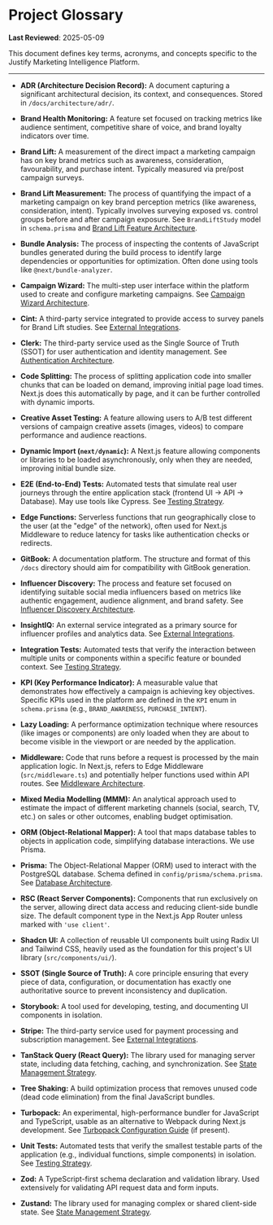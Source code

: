 # Project Glossary

**Last Reviewed**: 2025-05-09

This document defines key terms, acronyms, and concepts specific to the Justify Marketing Intelligence Platform.

---

- **ADR (Architecture Decision Record):** A document capturing a significant architectural decision, its context, and consequences. Stored in `/docs/architecture/adr/`.

- **Brand Health Monitoring:** A feature set focused on tracking metrics like audience sentiment, competitive share of voice, and brand loyalty indicators over time.

- **Brand Lift:** A measurement of the direct impact a marketing campaign has on key brand metrics such as awareness, consideration, favourability, and purchase intent. Typically measured via pre/post campaign surveys.

- **Brand Lift Measurement:** The process of quantifying the impact of a marketing campaign on key brand perception metrics (like awareness, consideration, intent). Typically involves surveying exposed vs. control groups before and after campaign exposure. See `BrandLiftStudy` model in `schema.prisma` and [Brand Lift Feature Architecture](../architecture/features/brand-lift.md).

- **Bundle Analysis:** The process of inspecting the contents of JavaScript bundles generated during the build process to identify large dependencies or opportunities for optimization. Often done using tools like `@next/bundle-analyzer`.

- **Campaign Wizard:** The multi-step user interface within the platform used to create and configure marketing campaigns. See [Campaign Wizard Architecture](../architecture/features/campaign-wizard.md).

- **Cint:** A third-party service integrated to provide access to survey panels for Brand Lift studies. See [External Integrations](../architecture/external-integrations.md).

- **Clerk:** The third-party service used as the Single Source of Truth (SSOT) for user authentication and identity management. See [Authentication Architecture](../architecture/authentication.md).

- **Code Splitting:** The process of splitting application code into smaller chunks that can be loaded on demand, improving initial page load times. Next.js does this automatically by page, and it can be further controlled with dynamic imports.

- **Creative Asset Testing:** A feature allowing users to A/B test different versions of campaign creative assets (images, videos) to compare performance and audience reactions.

- **Dynamic Import (`next/dynamic`):** A Next.js feature allowing components or libraries to be loaded asynchronously, only when they are needed, improving initial bundle size.

- **E2E (End-to-End) Tests:** Automated tests that simulate real user journeys through the entire application stack (frontend UI -> API -> Database). May use tools like Cypress. See [Testing Strategy](../standards/testing-strategy.md).

- **Edge Functions:** Serverless functions that run geographically close to the user (at the "edge" of the network), often used for Next.js Middleware to reduce latency for tasks like authentication checks or redirects.

- **GitBook:** A documentation platform. The structure and format of this `/docs` directory should aim for compatibility with GitBook generation.

- **Influencer Discovery:** The process and feature set focused on identifying suitable social media influencers based on metrics like authentic engagement, audience alignment, and brand safety. See [Influencer Discovery Architecture](../architecture/features/influencer-discovery.md).

- **InsightIQ:** An external service integrated as a primary source for influencer profiles and analytics data. See [External Integrations](../architecture/external-integrations.md).

- **Integration Tests:** Automated tests that verify the interaction between multiple units or components within a specific feature or bounded context. See [Testing Strategy](../standards/testing-strategy.md).

- **KPI (Key Performance Indicator):** A measurable value that demonstrates how effectively a campaign is achieving key objectives. Specific KPIs used in the platform are defined in the `KPI` enum in `schema.prisma` (e.g., `BRAND_AWARENESS`, `PURCHASE_INTENT`).

- **Lazy Loading:** A performance optimization technique where resources (like images or components) are only loaded when they are about to become visible in the viewport or are needed by the application.

- **Middleware:** Code that runs before a request is processed by the main application logic. In Next.js, refers to Edge Middleware (`src/middleware.ts`) and potentially helper functions used within API routes. See [Middleware Architecture](../architecture/middleware.md).

- **Mixed Media Modelling (MMM):** An analytical approach used to estimate the impact of different marketing channels (social, search, TV, etc.) on sales or other outcomes, enabling budget optimisation.

- **ORM (Object-Relational Mapper):** A tool that maps database tables to objects in application code, simplifying database interactions. We use Prisma.

- **Prisma:** The Object-Relational Mapper (ORM) used to interact with the PostgreSQL database. Schema defined in `config/prisma/schema.prisma`. See [Database Architecture](../architecture/database.md).

- **RSC (React Server Components):** Components that run exclusively on the server, allowing direct data access and reducing client-side bundle size. The default component type in the Next.js App Router unless marked with `'use client'`.

- **Shadcn UI:** A collection of reusable UI components built using Radix UI and Tailwind CSS, heavily used as the foundation for this project's UI library (`src/components/ui/`).

- **SSOT (Single Source of Truth):** A core principle ensuring that every piece of data, configuration, or documentation has exactly one authoritative source to prevent inconsistency and duplication.

- **Storybook:** A tool used for developing, testing, and documenting UI components in isolation.

- **Stripe:** The third-party service used for payment processing and subscription management. See [External Integrations](../architecture/external-integrations.md).

- **TanStack Query (React Query):** The library used for managing server state, including data fetching, caching, and synchronization. See [State Management Strategy](../architecture/state-management.md).

- **Tree Shaking:** A build optimization process that removes unused code (dead code elimination) from the final JavaScript bundles.

- **Turbopack:** An experimental, high-performance bundler for JavaScript and TypeScript, usable as an alternative to Webpack during Next.js development. See [Turbopack Configuration Guide](../guides/developer/turbopack.md) (if present).

- **Unit Tests:** Automated tests that verify the smallest testable parts of the application (e.g., individual functions, simple components) in isolation. See [Testing Strategy](../standards/testing-strategy.md).

- **Zod:** A TypeScript-first schema declaration and validation library. Used extensively for validating API request data and form inputs.

- **Zustand:** The library used for managing complex or shared client-side state. See [State Management Strategy](../architecture/state-management.md).
